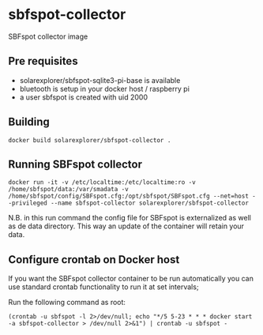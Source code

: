 # sbfspot-collector
SBFspot collector image

## Pre requisites
* solarexplorer/sbfspot-sqlite3-pi-base is available
* bluetooth is setup in your docker host / raspberry pi
* a user sbfspot is created with uid 2000

## Building
```
docker build solarexplorer/sbfspot-collector .
```

## Running SBFspot collector
```
docker run -it -v /etc/localtime:/etc/localtime:ro -v /home/sbfspot/data:/var/smadata -v /home/sbfspot/config/SBFspot.cfg:/opt/sbfspot/SBFspot.cfg --net=host --privileged --name sbfspot-collector solarexplorer/sbfspot-collector
```

N.B. in this run command the config file for SBFspot is externalized as well as de data directory. This way an update of the container will retain your data.

## Configure crontab on Docker host

If you want the SBFspot collector container to be run automatically you can use standard crontab functionality to run it at set intervals;

Run the following command as root:

```
(crontab -u sbfspot -l 2>/dev/null; echo "*/5 5-23 * * * docker start -a sbfspot-collector > /dev/null 2>&1") | crontab -u sbfspot -
```

